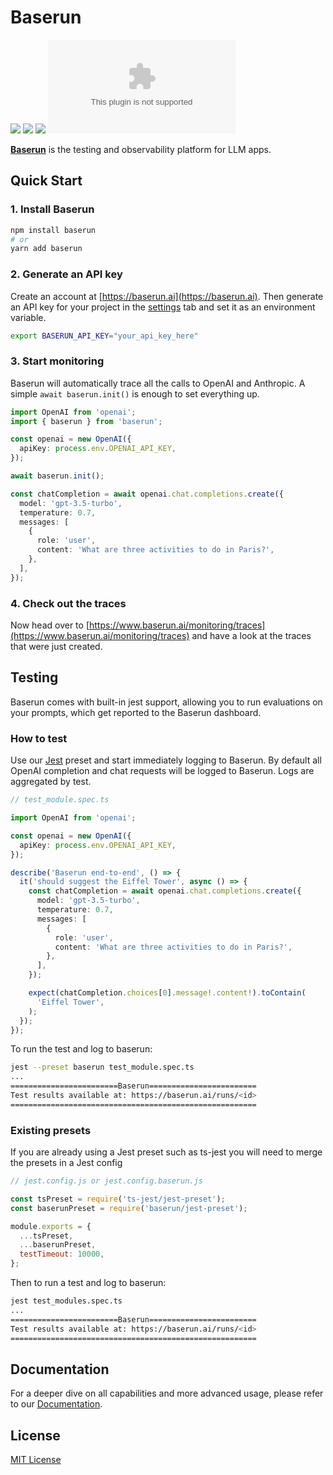 # Baserun

[![](https://img.shields.io/badge/Visit%20Us-baserun.ai-brightgreen)](https://baserun.ai)
[![](https://img.shields.io/badge/View%20Documentation-Docs-yellow)](https://docs.baserun.ai)
[![](https://img.shields.io/badge/Join%20our%20community-Discord-blue)](https://discord.gg/xEPFsvSmkb)
[![Twitter](https://img.shields.io/twitter/follow/baserun.ai?style=social)](https://twitter.com/baserunai)

**[Baserun](https://baserun.ai)** is the testing and observability platform for LLM apps.

## Quick Start

### 1. Install Baserun

```bash
npm install baserun
# or
yarn add baserun
```

### 2. Generate an API key

Create an account at [https://baserun.ai](https://baserun.ai). Then generate an API key for your project in the [settings](https://baserun.ai/settings) tab and set it as an environment variable.

```bash
export BASERUN_API_KEY="your_api_key_here"
```

### 3. Start monitoring

Baserun will automatically trace all the calls to OpenAI and Anthropic.
A simple `await baserun.init()` is enough to set everything up.

```typescript
import OpenAI from 'openai';
import { baserun } from 'baserun';

const openai = new OpenAI({
  apiKey: process.env.OPENAI_API_KEY,
});

await baserun.init();

const chatCompletion = await openai.chat.completions.create({
  model: 'gpt-3.5-turbo',
  temperature: 0.7,
  messages: [
    {
      role: 'user',
      content: 'What are three activities to do in Paris?',
    },
  ],
});
```

### 4. Check out the traces

Now head over to [https://www.baserun.ai/monitoring/traces](https://www.baserun.ai/monitoring/traces) and have a look at the traces that were just created.

## Testing

Baserun comes with built-in jest support, allowing you to run evaluations on your prompts, which get reported to the Baserun dashboard.

### How to test

Use our [Jest](https://jestjs.io/docs) preset and start immediately logging to Baserun. By default all OpenAI completion and chat requests will be logged to Baserun. Logs are aggregated by test.

```typescript
// test_module.spec.ts

import OpenAI from 'openai';

const openai = new OpenAI({
  apiKey: process.env.OPENAI_API_KEY,
});

describe('Baserun end-to-end', () => {
  it('should suggest the Eiffel Tower', async () => {
    const chatCompletion = await openai.chat.completions.create({
      model: 'gpt-3.5-turbo',
      temperature: 0.7,
      messages: [
        {
          role: 'user',
          content: 'What are three activities to do in Paris?',
        },
      ],
    });

    expect(chatCompletion.choices[0].message!.content!).toContain(
      'Eiffel Tower',
    );
  });
});
```

To run the test and log to baserun:

```bash
jest --preset baserun test_module.spec.ts
...
========================Baserun========================
Test results available at: https://baserun.ai/runs/<id>
=======================================================
```

### Existing presets

If you are already using a Jest preset such as ts-jest you will need to merge the presets in a Jest config

```js
// jest.config.js or jest.config.baserun.js

const tsPreset = require('ts-jest/jest-preset');
const baserunPreset = require('baserun/jest-preset');

module.exports = {
  ...tsPreset,
  ...baserunPreset,
  testTimeout: 10000,
};
```

Then to run a test and log to baserun:

```bash
jest test_modules.spec.ts
...
========================Baserun========================
Test results available at: https://baserun.ai/runs/<id>
=======================================================
```

## Documentation

For a deeper dive on all capabilities and more advanced usage, please refer to our [Documentation](https://docs.baserun.ai).

## License

[MIT License](https://github.com/baserun-ai/baserun-js/blob/main/LICENSE)
